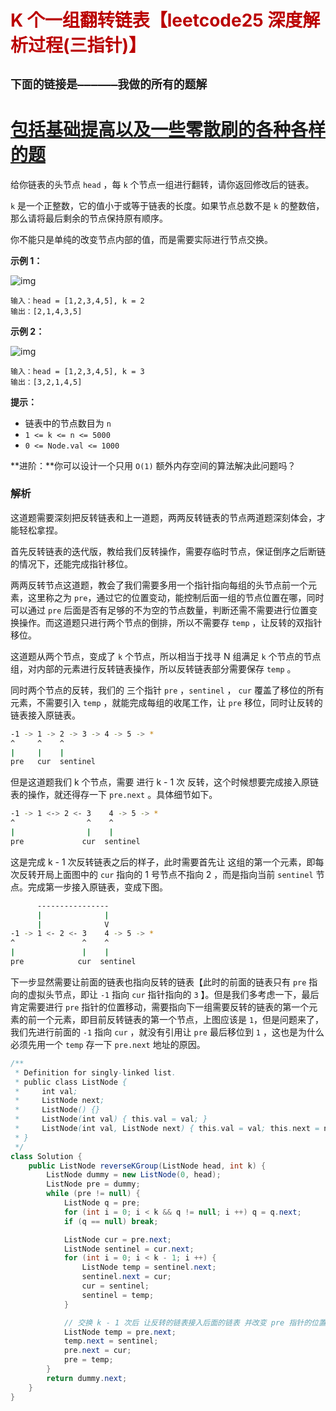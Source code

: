 # <font color='bb000'>K 个一组翻转链表【leetcode25 深度解析过程(三指针)】</font>

## **`下面的链接是——————我做的所有的题解`**

# [包括基础提高以及一些零散刷的各种各样的题](https://www.acwing.com/blog/content/33005/) 

给你链表的头节点 `head` ，每 `k` 个节点一组进行翻转，请你返回修改后的链表。

`k` 是一个正整数，它的值小于或等于链表的长度。如果节点总数不是 `k` 的整数倍，那么请将最后剩余的节点保持原有顺序。

你不能只是单纯的改变节点内部的值，而是需要实际进行节点交换。

 

**示例 1：**

![img](https://assets.leetcode.com/uploads/2020/10/03/reverse_ex1.jpg)

```
输入：head = [1,2,3,4,5], k = 2
输出：[2,1,4,3,5]
```

**示例 2：**

![img](https://assets.leetcode.com/uploads/2020/10/03/reverse_ex2.jpg)

```
输入：head = [1,2,3,4,5], k = 3
输出：[3,2,1,4,5]
```

 

**提示：**

- 链表中的节点数目为 `n`
- `1 <= k <= n <= 5000`
- `0 <= Node.val <= 1000`

 

**进阶：**你可以设计一个只用 `O(1)` 额外内存空间的算法解决此问题吗？



### 解析

这道题需要深刻把反转链表和上一道题，两两反转链表的节点两道题深刻体会，才能轻松拿捏。

首先反转链表的迭代版，教给我们反转操作，需要存临时节点，保证倒序之后断链的情况下，还能完成指针移位。

两两反转节点这道题，教会了我们需要多用一个指针指向每组的头节点前一个元素，这里称之为 `pre`，通过它的位置变动，能控制后面一组的节点位置在哪，同时可以通过 `pre` 后面是否有足够的不为空的节点数量，判断还需不需要进行位置变换操作。而这道题只进行两个节点的倒排，所以不需要存 `temp` ，让反转的双指针移位。

这道题从两个节点，变成了 `k` 个节点，所以相当于找寻 N 组满足 `k` 个节点的节点组，对内部的元素进行反转链表操作，所以反转链表部分需要保存 `temp` 。

同时两个节点的反转，我们的 三个指针 `pre` ，`sentinel` ， `cur` 覆盖了移位的所有元素，不需要引入 `temp` ，就能完成每组的收尾工作，让 `pre` 移位，同时让反转的链表接入原链表。

```sh
-1 -> 1 -> 2 -> 3 -> 4 -> 5 -> *
^	  ^	   ^
|	  |	   |
pre   cur  sentinel
```

但是这道题我们 k 个节点，需要 进行 k - 1 次 反转，这个时候想要完成接入原链表的操作，就还得存一下 `pre.next` 。具体细节如下。

```sh
-1 -> 1 <-> 2 <- 3    4 -> 5 -> *
^	  			 ^	  ^
|	  			 |	  |
pre   			cur  sentinel
```

这是完成 k - 1 次反转链表之后的样子，此时需要首先让 这组的第一个元素，即每次反转开局上面图中的 `cur` 指向的 1 号节点不指向 2 ，而是指向当前 `sentinel` 节点。完成第一步接入原链表，变成下图。

```sh
	  ----------------
	  |              |
	  |	             V
-1 -> 1 <- 2 <- 3    4 -> 5 -> *
^	  			^	 ^
|	  			|	 |
pre   		   cur  sentinel
```

下一步显然需要让前面的链表也指向反转的链表【此时的前面的链表只有 `pre` 指向的虚拟头节点，即让 `-1` 指向 `cur` 指针指向的 `3` 】。但是我们多考虑一下，最后肯定需要进行 `pre` 指针的位置移动，需要指向下一组需要反转的链表的第一个元素的前一个元素，即目前反转链表的第一个节点，上图应该是 `1`，但是问题来了，我们先进行前面的 `-1` 指向 `cur` ，就没有引用让 `pre` 最后移位到 `1` ，这也是为什么必须先用一个 `temp` 存一下 `pre.next` 地址的原因。

```java
/**
 * Definition for singly-linked list.
 * public class ListNode {
 *     int val;
 *     ListNode next;
 *     ListNode() {}
 *     ListNode(int val) { this.val = val; }
 *     ListNode(int val, ListNode next) { this.val = val; this.next = next; }
 * }
 */
class Solution {
    public ListNode reverseKGroup(ListNode head, int k) {
        ListNode dummy = new ListNode(0, head);
        ListNode pre = dummy;
        while (pre != null) {
            ListNode q = pre;
            for (int i = 0; i < k && q != null; i ++) q = q.next;
            if (q == null) break;

            ListNode cur = pre.next;
            ListNode sentinel = cur.next;
            for (int i = 0; i < k - 1; i ++) {
                ListNode temp = sentinel.next;
                sentinel.next = cur;
                cur = sentinel;
                sentinel = temp;
            }

            // 交换 k - 1 次后 让反转的链表接入后面的链表 并改变 pre 指针的位置
            ListNode temp = pre.next;
            temp.next = sentinel;
            pre.next = cur;
            pre = temp;
        }
        return dummy.next;
    }
}
```

